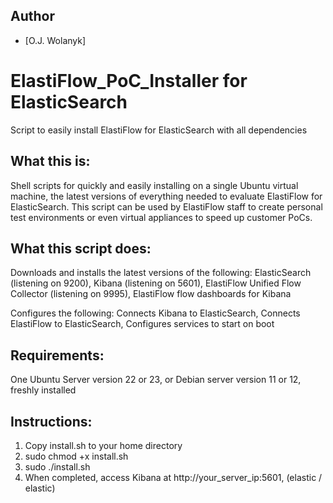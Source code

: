 ## Author
- [O.J. Wolanyk]

# ElastiFlow_PoC_Installer for ElasticSearch
Script to easily install ElastiFlow for ElasticSearch with all dependencies

What this is:
----------------
Shell scripts for quickly and easily installing on a single Ubuntu virtual machine, the latest versions of everything needed to evaluate ElastiFlow for ElasticSearch. This script can be used by ElastiFlow staff to create personal test environments or even virtual appliances to speed up customer PoCs.

What this script does:
----------------
  Downloads and installs the latest versions of the following:
    ElasticSearch (listening on 9200),
    Kibana (listening on 5601),
    ElastiFlow Unified Flow Collector (listening on 9995),
    ElastiFlow flow dashboards for Kibana
  
  Configures the following:
    Connects Kibana to ElasticSearch,
    Connects ElastiFlow to ElasticSearch,
    Configures services to start on boot

Requirements:
----------------
One Ubuntu Server version 22 or 23, or Debian server version 11 or 12, freshly installed

Instructions:
----------------
1) Copy install.sh to your home directory
2) sudo chmod +x install.sh
3) sudo ./install.sh
4) When completed, access Kibana at http://your_server_ip:5601, (elastic / elastic)
